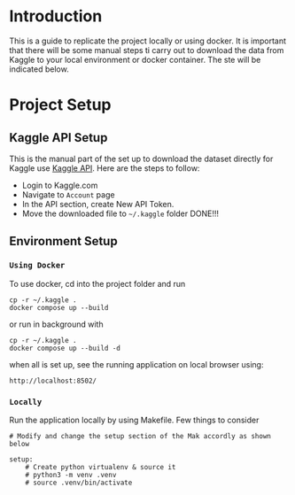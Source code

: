 # Introduction
This is a guide to replicate the project locally or using docker. It is important that there will be some manual steps ti carry out to download the data from Kaggle to your local environment or docker container. The ste will be indicated below.

# Project Setup
## Kaggle API Setup
This is the manual part of the set up to download the dataset directly for Kaggle use [Kaggle API](https://www.kaggle.com/docs/api). Here are the steps to follow: 
- Login to Kaggle.com
- Navigate to `Account` page
- In the API section, create New API Token.
- Move the downloaded file to `~/.kaggle` folder
DONE!!!

## Environment Setup
### `Using Docker`
To use docker, cd into the project folder and run 
``` shell
cp -r ~/.kaggle .
docker compose up --build 
```
or run in background with
``` shell
cp -r ~/.kaggle .
docker compose up --build -d
```
when all is set up, see the running application on local browser using:
``` shell
http://localhost:8502/
```

### `Locally`
Run the application locally by using Makefile. Few things to consider 
``` text
# Modify and change the setup section of the Mak accordly as shown below

setup:
	# Create python virtualenv & source it
	# python3 -m venv .venv
	# source .venv/bin/activate
```

